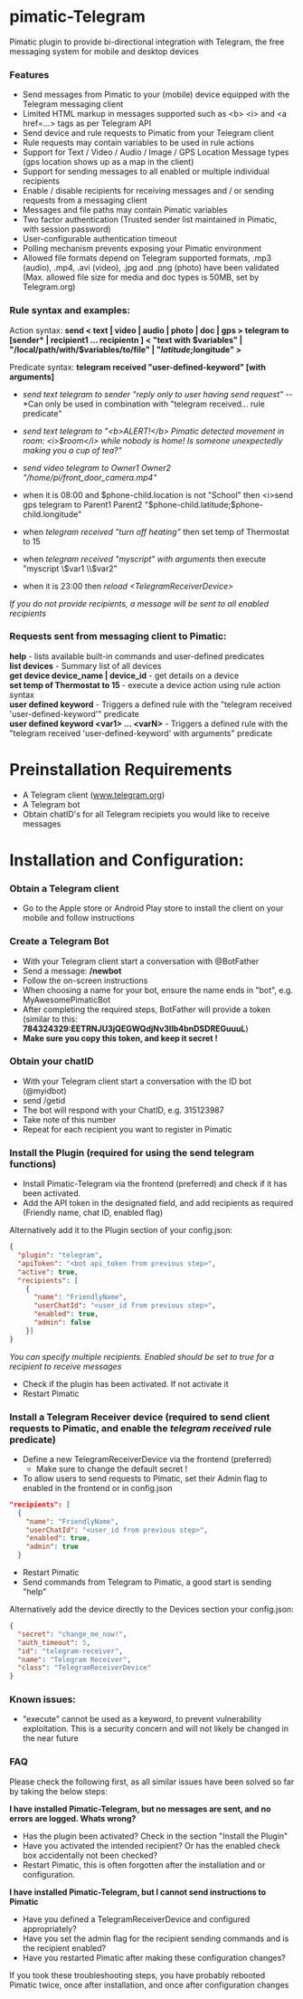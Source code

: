pimatic-Telegram
=======================

Pimatic plugin to provide bi-directional integration with Telegram, the free messaging system for mobile and desktop devices

### Features
- Send messages from Pimatic to your (mobile) device equipped with the Telegram messaging client
- Limited HTML markup in messages supported such as \<b\> \<i\> and \<a href=...\> tags as per Telegram API
- Send device and rule requests to Pimatic from your Telegram client
- Rule requests may contain variables to be used in rule actions
- Support for Text / Video / Audio / Image / GPS Location Message types (gps location shows up as a map in the client)
- Support for sending messages to all enabled or multiple individual recipients
- Enable / disable recipients for receiving messages and / or sending requests from a messaging client
- Messages and file paths may contain Pimatic variables
- Two factor authentication (Trusted sender list maintained in Pimatic, with session password)
- User-configurable authentication timeout
- Polling mechanism prevents exposing your Pimatic environment
- Allowed file formats depend on Telegram supported formats, .mp3 (audio), .mp4, .avi (video), .jpg and .png (photo) have been validated (Max. allowed file size for media and doc types is 50MB, set by Telegram.org)

### Rule syntax and examples: 

Action syntax: <b>send < text | video | audio | photo | doc | gps > telegram to [sender* | recipient1 ... recipientn ] < "text with $variables"  | "/local/path/with/$variables/to/file" | "$latitude;$longitude" ></b><br/>

Predicate syntax: <b>telegram received "user-defined-keyword" [with arguments]</b><br/>

- <i>send text telegram to sender "reply only to user having send request"</i> -- *Can only be used in combination with "telegram received... rule predicate"<br/>
- <i>send text telegram to "\<b\>ALERT!\</b\> Pimatic detected movement in room: \<i\>$room\</i\> while nobody is home! Is someone unexpectedly making you a cup of tea?"</i><br/>
- <i>send video telegram to Owner1 Owner2 "/home/pi/front_door_camera.mp4"</i><br/>
- when it is 08:00 and $phone-child.location is not "School" then <i>send gps telegram to Parent1 Parent2 "$phone-child.latitude;$phone-child.longitude"</i><br/>
- when <i>telegram received "turn off heating"</i> then set temp of Thermostat to 15<br/>
- when <i>telegram received "myscript" with arguments</i> then execute "myscript \\$var1 \\$var2"<br/>

- when it is 23:00 then <i>reload \<TelegramReceiverDevice\></i>

<i>If you do not provide recipients, a message will be sent to all enabled recipients</i><br>
 
### Requests sent from messaging client to Pimatic:
<b>help</b> - lists available built-in commands and user-defined predicates</br>
<b>list devices</b> - Summary list of all devices</br>
<b>get device device_name | device_id</b> - get details on a device</br>
<b>set temp of Thermostat to 15</b> - execute a device action using rule action syntax</br>
<b>user defined keyword</b> - Triggers a defined rule with the "telegram received 'user-defined-keyword'" predicate</br>
<b>user defined keyword \<var1\> ... \<varN\></b> - Triggers a defined rule with the "telegram received 'user-defined-keyword' with arguments" predicate</br>


Preinstallation Requirements
========================
- A Telegram client (www.telegram.org)
- A Telegram bot
- Obtain chatID's for all Telegram recipiets you would like to receive messages


Installation and Configuration:
========================

### Obtain a Telegram client

- Go to the Apple store or Android Play store to install the client on your mobile and follow instructions

### Create a Telegram Bot

- With your Telegram client start a conversation with @BotFather
- Send a message: <b>/newbot</b>
- Follow the on-screen instructions
- When choosing a name for your bot, ensure the name ends in "bot", e.g. MyAwesomePimaticBot
- After completing the required steps, BotFather will provide a token (similar to this: <b>784324329:EETRNJU3jQEGWQdjNv3llb4bnDSDREGuuuL</b>)
- <b>Make sure you copy this token, and keep it secret !</b>

### Obtain your chatID

- With your Telegram client start a conversation with the ID bot (@myidbot)
- send /getid
- The bot will respond with your ChatID, e.g. 315123987
- Take note of this number
- Repeat for each recipient you want to register in Pimatic

### Install the Plugin (required for using the send telegram functions)

- Install Pimatic-Telegram via the frontend (preferred) and check if it has been activated. 
- Add the API token in the designated field, and add recipients as required (Friendly name, chat ID, enabled flag)

Alternatively add it to the Plugin section of your config.json:
````json
{
  "plugin": "telegram",
  "apiToken": "<bot api_token from previous step>",
  "active": true,
  "recipients": [
    {
      "name": "FriendlyName",
      "userChatId": "<user_id from previous step>",
      "enabled": true,
      "admin": false 
    }]
}
````
<i> You can specify multiple recipients. Enabled should be set to true for a recipient to receive messages</i>
- Check if the plugin has been activated. If not activate it
- Restart Pimatic

### Install a Telegram Receiver device (required to send client requests to Pimatic, and enable the <i>telegram received</i> rule predicate)

- Define a new TelegramReceiverDevice via the frontend (preferred)
  - Make sure to change the default secret !
- To allow users to send requests to Pimatic, set their Admin flag to enabled in the frontend or in config.json
````json
"recipients": [
  {
    "name": "FriendlyName",
    "userChatId": "<user_id from previous step>",
    "enabled": true,
    "admin": true 
  }
````
- Restart Pimatic
- Send commands from Telegram to Pimatic, a good start is sending "help"

Alternatively add the device directly to the Devices section your config.json:
````json
{
  "secret": "change_me_now!",
  "auth_timeout": 5,
  "id": "telegram-receiver",
  "name": "Telegram Receiver",
  "class": "TelegramReceiverDevice"
}
````

### Known issues:

- "execute" cannot be used as a keyword, to prevent vulnerability exploitation. This is a security concern and will not likely be changed in the near future

### FAQ

Please check the following first, as all similar issues have been solved so far by taking the below steps:

<b>I have installed Pimatic-Telegram, but no messages are sent, and no errors are logged. Whats wrong?</b>

- Has the plugin been activated? Check in the section "Install the Plugin"
- Have you activated the intended recipient? Or has the enabled check box accidentally not been checked?
- Restart Pimatic, this is often forgotten after the installation and or configuration. 

<b>I have installed Pimatic-Telegram, but I cannot send instructions to Pimatic</b>

- Have you defined a TelegramReceiverDevice and configured appropriately?
- Have you set the admin flag for the recipient sending commands and is the recipient enabled?
- Have you restarted Pimatic after making these configuration changes?

If you took these troubleshooting steps, you have probably rebooted Pimatic twice, once after installation, and once after configuration changes
